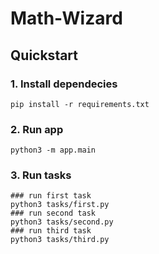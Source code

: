 # Math-Wizard

## Quickstart

### 1. Install dependecies

```
pip install -r requirements.txt
```

### 2. Run app

```
python3 -m app.main
```

### 3. Run tasks

```
### run first task
python3 tasks/first.py
### run second task
python3 tasks/second.py
### run third task
python3 tasks/third.py
```